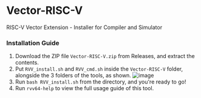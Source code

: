 # Vector-RISC-V
 RISC-V Vector Extension - Installer for Compiler and Simulator

### Installation Guide
1. Download the ZIP file `Vector-RISC-V.zip` from Releases, and extract the contents. 
2. Put `RVV_install.sh` and `RVV_cmd.sh` inside the `Vector-RISC-V` folder, alongside the 3 folders of the tools, as shown. 
![image](https://user-images.githubusercontent.com/68864109/173612414-a2695e1b-0e59-4962-838d-729b8091a439.png)
3. Run `bash RVV_install.sh` from the directory, and you're ready to go!
4. Run `rvv64-help` to view the full usage guide of this tool.

